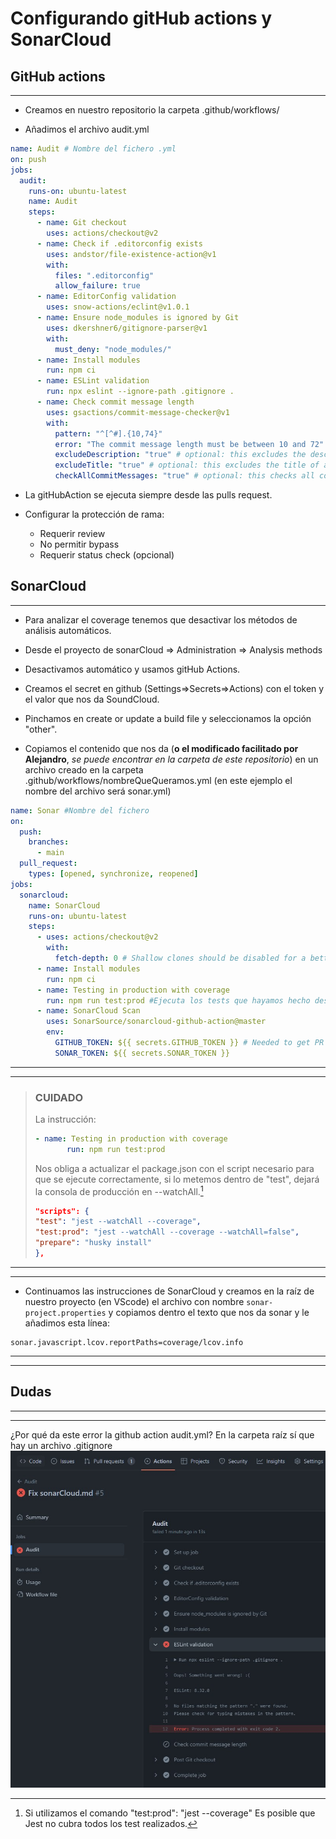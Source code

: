 # Configurando gitHub actions y SonarCloud

## GitHub actions

---

- Creamos en nuestro repositorio la carpeta .github/workflows/

- Añadimos el archivo audit.yml

```yml
name: Audit # Nombre del fichero .yml
on: push
jobs:
  audit:
    runs-on: ubuntu-latest
    name: Audit
    steps:
      - name: Git checkout
        uses: actions/checkout@v2
      - name: Check if .editorconfig exists
        uses: andstor/file-existence-action@v1
        with:
          files: ".editorconfig"
          allow_failure: true
      - name: EditorConfig validation
        uses: snow-actions/eclint@v1.0.1
      - name: Ensure node_modules is ignored by Git
        uses: dkershner6/gitignore-parser@v1
        with:
          must_deny: "node_modules/"
      - name: Install modules
        run: npm ci
      - name: ESLint validation
        run: npx eslint --ignore-path .gitignore .
      - name: Check commit message length
        uses: gsactions/commit-message-checker@v1
        with:
          pattern: "^[^#].{10,74}"
          error: "The commit message length must be between 10 and 72"
          excludeDescription: "true" # optional: this excludes the description body of a pull request
          excludeTitle: "true" # optional: this excludes the title of a pull request
          checkAllCommitMessages: "true" # optional: this checks all commits associated with a pull request
```

- La gitHubAction se ejecuta siempre desde las pulls request.

- Configurar la protección de rama:

  - Requerir review
  - No permitir bypass
  - Requerir status check (opcional)

## SonarCloud

---

- Para analizar el coverage tenemos que desactivar los métodos de análisis automáticos.

- Desde el proyecto de sonarCloud => Administration => Analysis methods

- Desactivamos automático y usamos gitHub Actions.

- Creamos el secret en github (Settings=>Secrets=>Actions) con el token y el valor que nos da SoundCloud.

- Pinchamos en create or update a build file y seleccionamos la opción "other".

- Copiamos el contenido que nos da (**o el modificado facilitado por Alejandro**, _se puede encontrar en la carpeta de este repositorio_) en un archivo creado en la carpeta .github/workflows/nombreQueQueramos.yml (en este ejemplo el nombre del archivo será sonar.yml)

```yml
name: Sonar #Nombre del fichero
on:
  push:
    branches:
      - main
  pull_request:
    types: [opened, synchronize, reopened]
jobs:
  sonarcloud:
    name: SonarCloud
    runs-on: ubuntu-latest
    steps:
      - uses: actions/checkout@v2
        with:
          fetch-depth: 0 # Shallow clones should be disabled for a better relevancy of analysis
      - name: Install modules
        run: npm ci
      - name: Testing in production with coverage
        run: npm run test:prod #Ejecuta los tests que hayamos hecho desde el servidor.
      - name: SonarCloud Scan
        uses: SonarSource/sonarcloud-github-action@master
        env:
          GITHUB_TOKEN: ${{ secrets.GITHUB_TOKEN }} # Needed to get PR information, if any
          SONAR_TOKEN: ${{ secrets.SONAR_TOKEN }}
```

---

---

> ### **CUIDADO**
>
> La instrucción:
>
> ```yml
> - name: Testing in production with coverage
>        run: npm run test:prod
> ```
>
> Nos obliga a actualizar el package.json con el script necesario para que se ejecute correctamente, si lo metemos dentro de "test", dejará la consola de producción en --watchAll.[^1]
>
> ```json
> "scripts": {
> "test": "jest --watchAll --coverage",
> "test:prod": "jest --watchAll --coverage --watchAll=false",
> "prepare": "husky install"
> },
> ```

---

---

- Continuamos las instrucciones de SonarCloud y creamos en la raíz de nuestro proyecto (en VScode) el archivo con nombre `sonar-project.properties` y copiamos dentro el texto que nos da sonar y le añadimos esta línea:

```properties
sonar.javascript.lcov.reportPaths=coverage/lcov.info
```

---

---

## Dudas

---

---

¿Por qué da este error la github action audit.yml? En la carpeta raíz sí que hay un archivo .gitignore
![Duda error github action](./images/Duda-githubAction.jpg)

[^1]: Si utilizamos el comando "test:prod": "jest --coverage" Es posible que Jest no cubra todos los test realizados.
